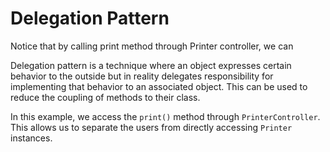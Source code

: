 # Delegation Pattern


Notice that by calling print method through Printer controller, we can 

Delegation pattern is a technique where an object expresses certain behavior to the outside but in reality delegates responsibility for implementing that behavior to an associated object. This can be used to reduce the coupling of methods to their class.

In this example, we access the `print()` method through `PrinterController`. This allows us to separate the users from directly accessing `Printer` instances.
